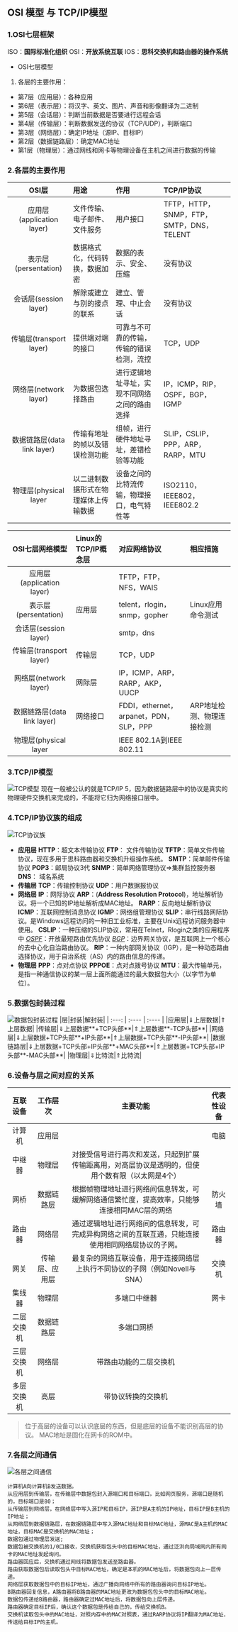 ## OSI 模型 与 TCP/IP模型

### 1.OSI七层框架

ISO：**国际标准化组织**
OSI：**开放系统互联**
IOS：**思科交换机和路由器的操作系统**

- OSI七层模型
1. 各层的主要作用：
  - 第7层（应用层）：各种应用
  - 第6层（表示层）：将汉字、英文、图片、声音和影像翻译为二进制
  - 第5层（会话层）：判断当前数据是否要进行远程会话
  - 第4层（传输层）：判断数据发送的协议（TCP/UDP），判断端口
  - 第3层（网络层）：确定IP地址（源IP、目标IP）
  - 第2层（数据链路层）：确定MAC地址
  - 第1层（物理层）：通过网线和网卡等物理设备在主机之间进行数据的传输

### 2.各层的主要作用
| OSI层          | 用途          | 作用           | TCP/IP协议     |
|:-------------:|:------------- |:------------- |:------------- |
|应用层(application layer)|文件传输、电子邮件、文件服务|用户接口|TFTP，HTTP，SNMP，FTP，SMTP，DNS，TELENT|
|表示层(persentation)|数据格式化，代码转换，数据加密 |数据的表示、安全、压缩|没有协议|
|会话层(session layer)|解除或建立与别的接点的联系|建立、管理、中止会话|没有协议|
|传输层(transport layer)|提供端对端的接口|可靠与不可靠的传输，传输的错误检测，流控|TCP，UDP|
|网络层(network layer)|为数据包选择路由|进行逻辑地址寻址，实现不同网络之间的路由选择|IP，ICMP，RIP，OSPF，BGP，IGMP|
|数据链路层(data link layer)|传输有地址的帧以及错误检测功能 |组帧，进行硬件地址寻址，差错检验等功能|SLIP，CSLIP，PPP，ARP，RARP，MTU
|物理层(physical layer|以二进制数据形式在物理媒体上传输数据|设备之间的比特流传输，物理接口，电气特性等|ISO2110，IEEE802，IEEE802.2|

| OSI七层网络模型 | Linux的TCP/IP概念层| 对应网络协议 | 相应措施       |
|:-------------:|:------------- |:------------- |:------------- |
|应用层(application layer)||TFTP，FTP，NFS，WAIS||
|表示层(persentation)|应用层|telent，rlogin，snmp，gopher|Linux应用命令测试|
|会话层(session layer)||smtp，dns||
|传输层(transport layer)|传输层|TCP，UDP||
|网络层(network layer)|网际层|IP，ICMP，ARP，RARP，AKP，UUCP||
|数据链路层(data link layer)|网络接口|FDDI，ethernet，arpanet，PDN，SLP，PPP|ARP地址检测、物理连接检测|
|物理层(physical layer||IEEE 802.1A到IEEE 802.11|
### 3.TCP/IP模型
![TCP模型]( img/OSI七层模型.gif "TCP模型")
现在一般被公认的就是TCP/IP 5，因为数据链路层中的协议是真实的物理硬件交换机来完成的，不能将它归为网络接口层中。


### 4.TCP/IP协议族的组成
![TCP协议族]( img/TCPIP协议族.jpg "TCP协议族")

- **应用层**
  **HTTP**：超文本传输协议
  **FTP**： 文件传输协议
  **TFTP**：简单文件传输协议，现在多用于思科路由器和交换机升级操作系统。
  **SMTP**：简单邮件传输协议
  **POP3**：邮局协议3代
  **SNMP**：简单网络管理协议$\Rightarrow$集群监控服务器
  **DNS**： 域名系统
- **传输层**
  **TCP**：传输控制协议
  **UDP**：用户数据报协议
- **网络层**
  **IP**：网际协议
  **ARP**：(**Address Resolution Protocol**)，地址解析协议。将一个已知的IP地址解析成MAC地址。
  **RARP**：反向地址解析协议
  **ICMP**：互联网控制消息协议
  **IGMP**：网络组管理协议
  **SLIP**：串行线路网际协议。是Windows远程访问的一种旧工业标准，主要在Unix远程访问服务器中使用。
  **CSLIP**：一种压缩的SLIP协议，常用在Telnet，Rlogin之类的应用程序中
  [*OSPF*](https://blog.51cto.com/kalng/829436)：开放最短路由优先协议
  [*BGP*](https://blog.csdn.net/liao152/article/details/44919673)：边界网关协议，是互联网上一个核心的去中心化自治路由协议。
  **RIP**：一种内部网关协议（IGP），是一种动态路由选择协议，用于自治系统（AS）内的路由信息的传递。
- **物理层**
  **PPP**：点对点协议
  **PPPOE**：点对点拨号协议
  **MTU**：最大传输单元，是指一种通信协议的某一层上面所能通过的最大数据包大小（以字节为单位）。

### 5.数据包封装过程
![数据包封装过程]( img/数据包封装过程.gif "数据包封装过程")
|层|封装|解封装|
| :---: | :---- | :---- |
|应用层|$\Downarrow$上层数据|$\Uparrow$上层数据|
|传输层|$\Downarrow$上层数据**+TCP头部**|$\Uparrow$上层数据**-TCP头部**|
|网络层|$\Downarrow$上层数据+TCP头部**+IP头部**|$\Uparrow$上层数据+TCP头部**-IP头部**|
|数据链路层|$\Downarrow$上层数据+TCP头部+IP头部**+MAC头部**|$\Uparrow$上层数据+TCP头部+IP头部**-MAC头部**|
|物理层|$\Downarrow$比特流|$\Uparrow$比特流|


### 6.设备与层之间对应的关系


|互联设备|工作层次|主要功能|代表性设备|
| :----: | :---: | :---: | :---: |
|计算机|应用层||电脑|
|中继器|物理层|对接受信号进行再次和发送，只起到扩展传输距离用，对高层协议是透明的，但使用个数有限（以太网是4个）|
|网桥|数据链路层|根据帧物理地址进行网络间信息转发，可缓解网络通信繁忙度，提高效率，只能够连接相同MAC层的网络|防火墙|
|路由器|网络层|通过逻辑地址进行网络间的信息转发，可完成异构网络之间的互联互通，只能连接使用相同网络层协议的子网。|路由器|
|网关|传输层、应用层|最复杂的网络互联设备，用于连接网络层上执行不同协议的子网（例如Novell与SNA）|交换机|
|集线器|物理层|多端口中继器|网卡|
|二层交换机|数据链路层|多端口网桥|
|三层交换机|网络层|带路由功能的二层交换机|
|多层交换机|高层|带协议转换的交换机|
>位于高层的设备可以认识底层的东西，但是底层的设备不能识别高层的协议。
MAC地址是固化在网卡的ROM中。


### 7.各层之间通信
![各层之间通信](328bd8cc-0693-44da-8a9e-a27d932f634d*128*files/*u5404*u5C42*u4E4B*u95F4*u901A*u4FE1.PNG "各层之间通信")


```
计算机A向计算机B发送数据。
从应用层到传输层，在传输层中数据包封入源端口和目标端口，比如网页服务，源端口是随机的，目标端口是80；
从传输层到网络层，在网络层中写入源IP和目标IP，源IP是A主机的IP地址，目标IP是B主机的IP地址；
从网络层到数据链路层，在数据链路层中写入源MAC地址和目标MAC地址，源MAC是A主机的MAC地址，目标MAC是交换机的MAC地址；
数据包通过物理层发送;
数据包被交换机的1/0口接收，交换机获取包头中的目标MAC地址，通过泛洪向局域网内所有网卡的MAC地址发起询问。
路由器回应后，交换机通过网线将数据包发送至路由器。
路由获取数据包后读取包头中目标MAC地址，确定是本机的MAC地址后，将数据包向上一层传递。
网络层获取数据包中的目标IP地址，通过广播向网络中所有的路由器询问目标IP地址。
B路由器回复信息，A路由器将B路由器的MAC地址更改为数据包包头中的目标MAC地址。
数据包传递给B路由器，路由器确定过MAC地址后，将数据包向上层传递。
路由器确定目标IP后，确认这个数据包是传给自己的，传给交换机B。
交换机读取包头中的MAC地址，对照内存中的MAC对照表，通过RARP协议将IP翻译为MAC地址，传送给目标IP的主机。
```

